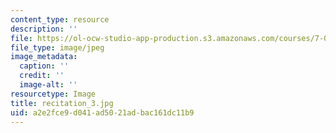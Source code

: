 ```yaml
---
content_type: resource
description: ''
file: https://ol-ocw-studio-app-production.s3.amazonaws.com/courses/7-013-introductory-biology-spring-2018/a2e2fce9d041ad5021adbac161dc11b9_recitation_3.jpg
file_type: image/jpeg
image_metadata:
  caption: ''
  credit: ''
  image-alt: ''
resourcetype: Image
title: recitation_3.jpg
uid: a2e2fce9-d041-ad50-21ad-bac161dc11b9
---
```

